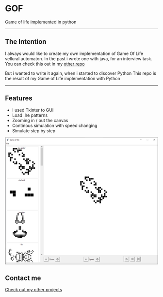 # GOF
Game of life implemented in python

----

## The Intention
I always would like to create my own implementation of Game Of Life vellural automaton.
In the past i wrote one with java, for an interview task. You can check this out in my [other repo](https://github.com/tmsBodnar/GameOfLife)

But i wanted to write it again, when i started to discover Python
This repo is the result of my Game of Life implementation with Python

----

## Features
* I used Tkinter to GUI
* Load .lre patterns
* Zooming in / out the canvas
* Continous simulation with speed changing 
* Simulate step by step

![Game of Life Python](https://raw.githubusercontent.com/tmsBodnar/GOF/master/gof1.PNG)

## Contact me
[Check out my other projects](http://www.kalandlabor.hu)





